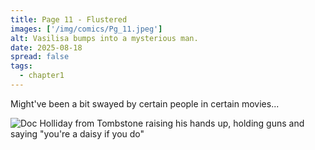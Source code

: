 ```yaml
---
title: Page 11 - Flustered
images: ['/img/comics/Pg_11.jpeg']
alt: Vasilisa bumps into a mysterious man.
date: 2025-08-18
spread: false
tags:
  - chapter1
---
```

Might've been a bit swayed by certain people in certain movies...

![Doc Holliday from Tombstone raising his hands up, holding guns and saying "you're a daisy if you do"](https://media0.giphy.com/media/v1.Y2lkPTc5MGI3NjExZnNjMzR3bndpaTRqejh1ZWdnenVtOWRhZmV2djFrbTJqdjJkZGJtaCZlcD12MV9pbnRlcm5hbF9naWZfYnlfaWQmY3Q9Zw/Z8E9Cxokox5Ha/giphy.gif)